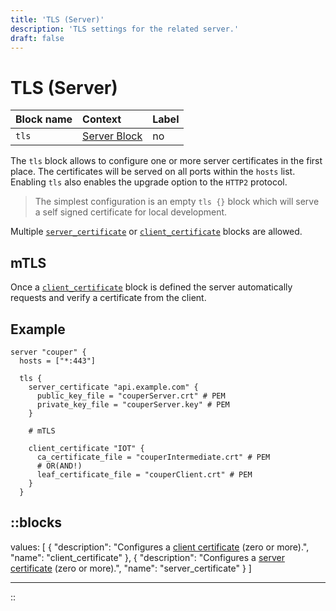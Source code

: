 ```yaml
---
title: 'TLS (Server)'
description: 'TLS settings for the related server.'
draft: false
---
```


# TLS (Server)

| Block name   | Context                                     | Label    |
|:-------------|:--------------------------------------------|:---------|
| `tls`        | [Server Block](/configuration/block/server) | no       |

The `tls` block allows to configure one or more server certificates in the first place.
The certificates will be served on all ports within the `hosts` list. Enabling `tls` also enables the upgrade option to the `HTTP2` protocol.

 > The simplest configuration is an empty `tls {}` block which will serve a self signed certificate
for local development.

Multiple [`server_certificate`](server_certificate) or [`client_certificate`](client_certificate) blocks are allowed.

## mTLS

Once a [`client_certificate`](client_certificate) block is defined the server automatically requests and verify a certificate from the client.

## Example

```hcl
server "couper" {
  hosts = ["*:443"]

  tls {
    server_certificate "api.example.com" {
      public_key_file = "couperServer.crt" # PEM
      private_key_file = "couperServer.key" # PEM
    }

    # mTLS

    client_certificate "IOT" {
      ca_certificate_file = "couperIntermediate.crt" # PEM
      # OR(AND!)
      leaf_certificate_file = "couperClient.crt" # PEM
    }
  }
```

::blocks
---
values: [
  {
    "description": "Configures a [client certificate](/configuration/block/client_certificate) (zero or more).",
    "name": "client_certificate"
  },
  {
    "description": "Configures a [server certificate](/configuration/block/server_certificate) (zero or more).",
    "name": "server_certificate"
  }
]

---
::
